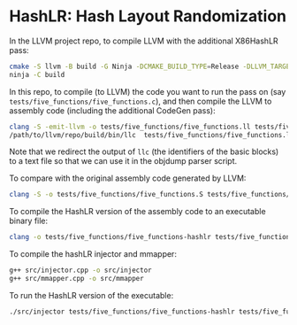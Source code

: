 # HashLR: Hash Layout Randomization

In the LLVM project repo, to compile LLVM with the additional X86HashLR pass:

```bash
cmake -S llvm -B build -G Ninja -DCMAKE_BUILD_TYPE=Release -DLLVM_TARGETS_TO_BUILD=X86
ninja -C build
```

In this repo, to compile (to LLVM) the code you want to run the pass on (say `tests/five_functions/five_functions.c`),
and then compile the LLVM to assembly code (including the additional CodeGen pass):

```bash
clang -S -emit-llvm -o tests/five_functions/five_functions.ll tests/five_functions/five_functions.c -arch x86_64
/path/to/llvm/repo/build/bin/llc  tests/five_functions/five_functions.ll -o tests/five_functions/five_functions-hashlr.S  > tests/five_functions/five_functions-hashlr_bb_identifiers.txt
```

Note that we redirect the output of `llc` (the identifiers of the basic blocks)
to a text file so that we can use it in the objdump parser script.

To compare with the original assembly code generated by LLVM:

```bash
clang -S -o tests/five_functions/five_functions.S tests/five_functions/five_functions.c -arch x86_64
```

To compile the HashLR version of the assembly code to an executable binary file:

```bash
clang -o tests/five_functions/five_functions-hashlr tests/five_functions/five_functions-hashlr.S -arch x86_64
```

To compile the hashLR injector and mmapper:

```bash
g++ src/injector.cpp -o src/injector
g++ src/mmapper.cpp -o src/mmapper
```

To run the HashLR version of the executable:

```bash
./src/injector tests/five_functions/five_functions-hashlr tests/five_functions/five_functions-hashlr_bb_identifiers.txt
```
